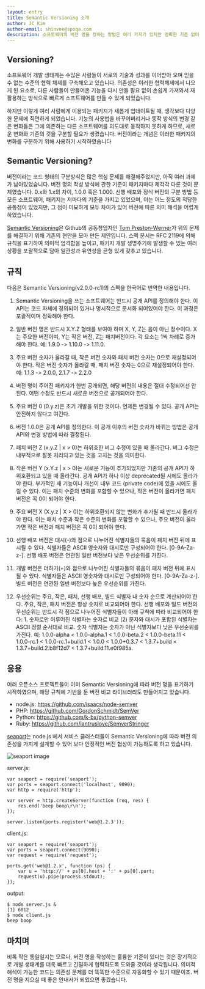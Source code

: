 ```yaml
---
layout: entry
title: Semantic Versioning 소개
author: JC Kim
author-email: shinvee@spoqa.com
description: 소프트웨어의 버전 명을 정하는 방법은 여러 가지가 있지만 명확한 기준 없이 지어질 때가 많습니다. 이번 글은 여러 경험을 종합하여 만들어진 Semantic Versioning 스펙을 소개합니다.
---
```


## Versioning?

소프트웨어 개발 생태계는 수많은 사람들이 서로의 기술과 성과를 이어받아 오며 믿을 수 없는 수준의 협력 체제를 구축해오고 있습니다. 의존성은 이러한 협력체제에서 나오게 된 요소로, 다른 사람들이 만들어온 기능을 다시 만들 필요 없이 손쉽게 가져와서 재활용하는 방식으로 빠르게 소프트웨어를 만들 수 있게 되었습니다.

하지만 이렇게 여러 사람에게 이용되는 패키지가 새롭게 업데이트될 때, 생각보다 다양한 문제에 직면하게 되었습니다. 기능의 사용법을 바꾸어버리거나 동작 방식의 변경 같은 변화들은 그에 의존하는 다른 소프트웨어를 의도대로 동작하지 못하게 하므로, 새로운 변화와 기존의 것을 구분할 필요가 생겼습니다. 버전이라는 개념은 이러한 패키지의 변화를 구분하기 위해 사용하기 시작하였습니다

## Semantic Versioning?

버전이라는 코드 형태의 구분방식은 많은 핵심 문제를 해결해주었지만, 아직 여러 과제가 남아있었습니다. 버전 명의 작성 방식에 관한 기준이 패키지마다 제각각 다른 것이 문제였습니다. 0.x와 1.x의 차이, 1.0.0 혹은 1.000. 선행 배포와 정식 버전의 구분 방법 등 모든 소프트웨어, 패키지는 저마다의 기준을 가지고 있었으며, 이는 어느 정도의 적당한 공통점이 있었지만, 그 점이 미묘하게 모두 차이가 있어 버전에 따른 의미 해석을 어렵게 하였습니다.

[Semantic Versioning]은 Github의 공동창업자인 [Tom Preston-Werner]가 위의 문제를 해결하기 위해 기존의 현안을 모아 만든 제안입니다. 스펙 문서는 RFC 2119에 의해 규칙을 표기하여 의미적 엄격함을 높이고, 패키지 개발 생명주기에 발생할 수 있는 여러 상황을 포괄적으로 담아 일관성과 유연성을 균형 있게 갖추고 있습니다.

## 규칙

다음은 Semantic Versioning(v2.0.0-rc1)의 스펙을 한국어로 번역한 내용입니다. 

1. Semantic Versioning을 쓰는 소프트웨어는 반드시 공개 API를 정의해야 한다. 이 API는 코드 자체에 정의되어 있거나 명시적으로 문서화 되어있어야 한다. 이 과정은 포괄적이며 정확해야 한다.

2. 일반 버전 명은 반드시 X.Y.Z 형태를 보여야 하며 X, Y, Z는 음이 아닌 정수이다. X는 주요한 버전이며, Y는 작은 버전, Z는 패치버전이다. 각 요소는 1씩 차례로 증가해야 한다. 예: 1.9.0 -> 1.10.0 -> 1.11.0.

3. 주요 버전 숫자가 올라갈 때, 작은 버전 숫자와 패치 버전 숫자는 0으로 재설정되어야 한다. 작은 버전 숫자가 올라갈 때, 패치 버전 숫자는 0으로 재설정되어야 한다. 예: 1.1.3 -> 2.0.0, 2.1.7 -> 2.2.0

4. 버전 명이 주어진 패키지가 한번 공개되면, 해당 버전의 내용은 절대 수정되어선 안된다. 어떤 수정도 반드시 새로운 버전으로 공개되어야 한다.

5. 주요 버전 0 (0.y.z)은 초기 개발을 위한 것이다. 언제든 변경될 수 있다. 공개 API는 안전하지 않다고 여긴다.

6. 버전 1.0.0은 공개 API를 정의한다. 이 공개 이후의 버전 숫자가 바뀌는 방법은 공개 API와 변경 방법에 따라 결정된다.

7. 패치 버전 Z (x.y.Z | x > 0)는 하위호한 버그 수정이 있을 때 올라간다. 버그 수정은 내부적으로 잘못 처리되고 있는 것을 고치는 것을 의미한다.

8. 작은 버전 Y (x.Y.z | x > 0)는 새로운 기능이 추가되었지만 기존의 공개 API가 하위호환되고 있을 때 올라간다. 공개 API가 하나 이상 deprecated될 시에도 올라가야 한다. 부가적인 새 기능이나 개선이 내부 코드 (private code)에 있을 시에도 올릴 수 있다. 이는 패치 수준의 변화를 포함할 수 있으나, 작은 버전이 올라가면 패치 버전은 꼭 0이 되어야 한다.

9. 주요 버전 X (X.y.z | X > 0)는 하위호환되지 않는 변화가 추가될 때 반드시 올라가야 한다. 이는 패치 수준과 작은 수준의 변화를 포함할 수 있으나, 주요 버전이 올라가면 작은 버전과 패치 버전은 꼭 0이 되어야 한다.

10. 선행 배포 버전은 대시(-)와 점으로 나누어진 식별자들의 묶음이 패치 버전 뒤에 표시될 수 있다. 식별자들은 ASCII 영숫자와 대시로만 구성되어야 한다. [0-9A-Za-z-]. 선행 배포 버전은 연관된 일반 버전보다 낮은 우선순위를 가진다.

11. 개발 버전은 더하기(+)와 점으로 나누어진 식별자들의 묶음이 패치 버전 뒤에 표시될 수 있다. 식별자들은 ASCII 영숫자와 대시로만 구성되어야 한다. [0-9A-Za-z-]. 빌드 버전은 연관된 일반 버전보다 높은 우선순위를 가진다.

12. 우선순위는 주요, 작은, 패치, 선행 배포, 빌드 식별자 내 숫자 순으로 계산되어야 한다. 주요, 작은, 패치 버전은 항상 숫자로 비교되어야 한다. 선행 배포와 빌드 버전의 우선순위는 반드시 각 점으로 나누어진 식별자들이 아래 규칙에 따라 비교되어야 한다: 1.  숫자로만 이루어진 식별자는 숫자로 비교 (2) 문자와 대시가 포함된 식별자는 ASCII 정렬 순서대로 비교. 숫자 식별자는 숫자가 아닌 식별자보다 낮은 우선순위를 가진다. 예: 1.0.0-alpha < 1.0.0-alpha.1 < 1.0.0-beta.2 < 1.0.0-beta.11 < 1.0.0-rc.1 < 1.0.0-rc.1+build.1 < 1.0.0 < 1.0.0+0.3.7 < 1.3.7+build < 1.3.7+build.2.b8f12d7 < 1.3.7+build.11.e0f985a.

## 응용

여러 오픈소스 프로젝트들이 이미 Semantic Versioning에 따라 버전 명을 표기하기 시작하였으며, 해당 규칙에 기반을 둔 버전 비교 라이브러리도 만들어지고 있습니다.

 - node.js: <https://github.com/isaacs/node-semver>
 - PHP: <https://github.com/GordonSchmidt/SemVer>
 - Python: <https://github.com/k-bx/python-semver>
 - Ruby: <https://github.com/iantruslove/SemverStringer>

[seaport]는 node.js 에서 서비스 클러스터들이  Semantic Versioning에 따라 버전 의존성을 가지게 설계할 수 있어 보다 안정적인 버전 협상이 가능하도록 하고 있습니다.

![seaport image](https://a248.e.akamai.net/camo.github.com/39c1ea00e5dccec8ffc513066a5f9b89d8771f14/687474703a2f2f737562737461636b2e6e65742f696d616765732f736561706f72742e706e67)

server.js:

    var seaport = require('seaport');
    var ports = seaport.connect('localhost', 9090);
    var http = require('http');

    var server = http.createServer(function (req, res) {
        res.end('beep boop\r\n');
    });

    server.listen(ports.register('web@1.2.3'));

client.js:

    var seaport = require('seaport');
    var ports = seaport.connect(9090);
    var request = require('request');

    ports.get('web@1.2.x', function (ps) {
        var u = 'http://' + ps[0].host + ':' + ps[0].port;
        request(u).pipe(process.stdout);
    });

output:

    $ node server.js &
    [1] 6012
    $ node client.js
    beep boop

## 마치며

비록 작은 통일일지는 모르나, 버전 명을 작성하는 훌륭한 기준이 있다는 것은 장기적으로 개발 생태계를 더욱 빠르고 긴밀하게 협력하도록 도와줄 것이라 생각됩니다. 의미적 해석이 가능한 코드는 의존성 문제를 더 똑똑한 수준으로 자동화할 수 있기 때문이죠. 버전 명을 지으실 때 좋은 안내서가 되었으면 좋겠습니다.

  [Semantic Versioning]: http://semver.org/
  [Tom Preston-Werner]: http://tom.preston-werner.com/
  [seaport]: https://github.com/substack/seaport
